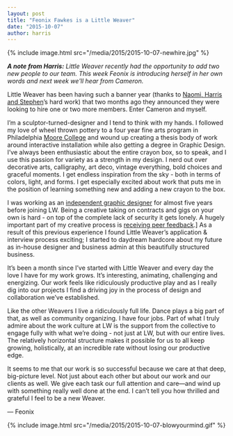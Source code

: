 ```yaml
---
layout: post
title: "Feonix Fawkes is a Little Weaver"
date: "2015-10-07"
author: harris
---
```


{% include image.html src="/media/2015/2015-10-07-newhire.jpg" %}

_**A note from Harris:** Little Weaver recently had the opportunity to add two new people to our team. This week Feonix is introducing herself in her own words and next week we'll hear from Cameron._

Little Weaver has been having such a banner year (thanks to [Naomi, Harris and Stephen](/who-we-are.html)’s hard work) that two months ago they announced they were looking to hire one or two more members. Enter Cameron and myself.

I’m a sculptor-turned-designer and I tend to think with my hands. I followed my love of wheel thrown pottery to a four year fine arts program in Philadelphia [Moore College](www.moore.edu) and wound up creating a thesis body of work around interactive installation while also getting a degree in Graphic Design. I’ve always been enthusiastic about the entire crayon box, so to speak, and I use this passion for variety as a strength in my design. I nerd out over decorative arts, calligraphy, art deco, vintage everything, bold choices and graceful moments. I get endless inspiration from the sky - both in terms of colors, light, and forms. I get especially excited about work that puts me in the position of learning something new and adding a new crayon to the box.

I was working as an [independent graphic designer](http://www.feonixfawkes.com/) for almost five years before joining LW. Being a creative taking on contracts and gigs on your own is hard - on top of the complete lack of security it gets lonely. A hugely important part of my creative process is [receiving peer feedback](http://alistapart.com/article/design-criticism-creative-process).] As a result of this previous experience I found Little Weaver’s application & interview process exciting; I started to daydream hardcore about my future as in-house designer and business admin at this beautifully structured business.

It’s been a month since I’ve started with Little Weaver and every day the love I have for my work grows. It’s interesting, animating, challenging and energizing. Our work feels like ridiculously productive play and as I really dig into our projects I find a driving joy in the process of design and collaboration we’ve established.

Like the other Weavers I live a ridiculously full life. Dance plays a big part of that, as well as community organizing. I have four jobs. Part of what I truly admire about the work culture at LW is the support from the collective to engage fully with what we’re doing - not just at LW, but with our entire lives. The relatively horizontal structure makes it possible for us to all keep growing, holistically, at an incredible rate without losing our productive edge.

It seems to me that our work is so successful because we care at that deep, big-picture level. Not just about each other but about our work and our clients as well. We give each task our full attention and care—and wind up with something really well done at the end.
I can’t tell you how thrilled and grateful I feel to be a new Weaver.

— Feonix

{% include image.html src="/media/2015/2015-10-07-blowyourmind.gif" %}
